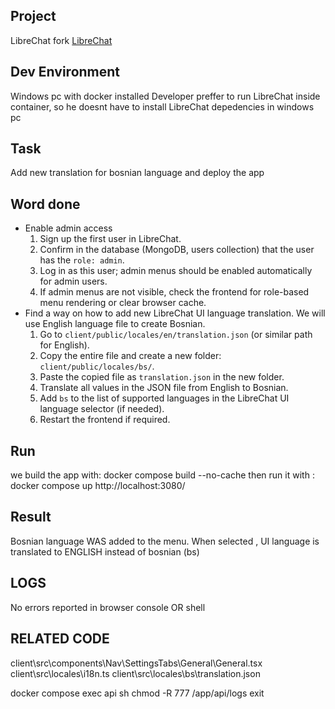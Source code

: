 ## Project
LibreChat fork
[LibreChat](https://github.com/danny-avila/LibreChat)

## Dev Environment
Windows pc with docker installed
Developer preffer to run LibreChat inside container, so he doesnt have to install  LibreChat depedencies in windows pc
## Task
Add new  translation for bosnian language and deploy the app

## Word done
* Enable admin access
  1. Sign up the first user in LibreChat.
  2. Confirm in the database (MongoDB, users collection) that the user has the `role: admin`.
  3. Log in as this user; admin menus should be enabled automatically for admin users.
  4. If admin menus are not visible, check the frontend for role-based menu rendering or clear browser cache.
* Find a way on how to add new LibreChat UI language translation. We will use English language file to create Bosnian.
  1. Go to `client/public/locales/en/translation.json` (or similar path for English).
  2. Copy the entire file and create a new folder: `client/public/locales/bs/`.
  3. Paste the copied file as `translation.json` in the new folder.
  4. Translate all values in the JSON file from English to Bosnian.
  5. Add `bs` to the list of supported languages in the LibreChat UI language selector (if needed).
  6. Restart the frontend if required.

## Run
we build the app with:  docker compose build --no-cache
then run it with :            docker compose up
http://localhost:3080/

## Result
Bosnian language WAS  added to the menu.
When selected ,  UI language is translated to ENGLISH instead of bosnian (bs)

## LOGS
No errors reported in browser console OR shell

## RELATED CODE
client\src\components\Nav\SettingsTabs\General\General.tsx
client\src\locales\i18n.ts
client\src\locales\bs\translation.json


docker compose exec api sh
chmod -R 777 /app/api/logs
exit
